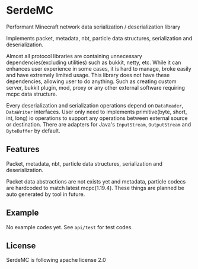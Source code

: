# SerdeMC
Performant Minecraft network data serialization / deserialization library

Implements packet, metadata, nbt, particle data structures, serialization and deserialization.

Almost all protocol libraries are containing unnecessary dependencies(excluding utilities) such as bukkit, netty, etc. While it can enhances user experience in some cases, it is hard to manage, broke easily and have extremely limited usage. This library does not have these dependencies, allowing user to do anything. Such as creating custom server, bukkit plugin, mod, proxy or any other external software requiring mcpc data structure.

Every deserialization and serialization operations depend on `DataReader`, `DataWriter` interfaces. User only need to implements primitive(byte, short, int, long) io operations to support any operations between external source or destination. There are adapters for Java's `InputStream`, `OutputStream` and `ByteBuffer` by default.

## Features
Packet, metadata, nbt, particle data structures, serialization and deserialization.

Packet data abstractions are not exists yet and metadata, particle codecs are hardcoded to match latest mcpc(1.19.4). These things are planned be auto generated by tool in future.

## Example
No example codes yet. See `api/test` for test codes.

## License
SerdeMC is following apache license 2.0